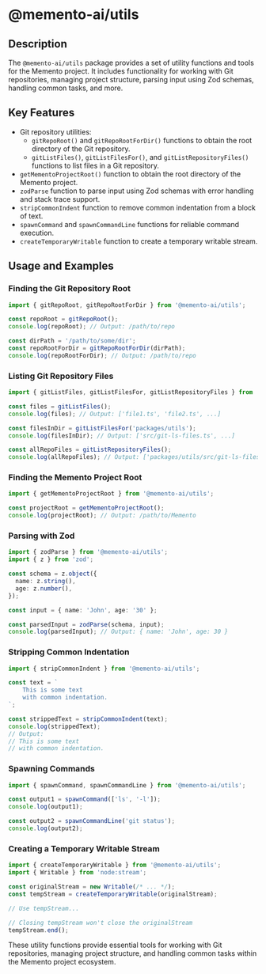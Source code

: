 # @memento-ai/utils

## Description
The `@memento-ai/utils` package provides a set of utility functions and tools for the Memento project. It includes functionality for working with Git repositories, managing project structure, parsing input using Zod schemas, handling common tasks, and more.

## Key Features
- Git repository utilities:
  - `gitRepoRoot()` and `gitRepoRootForDir()` functions to obtain the root directory of the Git repository.
  - `gitListFiles()`, `gitListFilesFor()`, and `gitListRepositoryFiles()` functions to list files in a Git repository.
- `getMementoProjectRoot()` function to obtain the root directory of the Memento project.
- `zodParse` function to parse input using Zod schemas with error handling and stack trace support.
- `stripCommonIndent` function to remove common indentation from a block of text.
- `spawnCommand` and `spawnCommandLine` functions for reliable command execution.
- `createTemporaryWritable` function to create a temporary writable stream.

## Usage and Examples

### Finding the Git Repository Root
```typescript
import { gitRepoRoot, gitRepoRootForDir } from '@memento-ai/utils';

const repoRoot = gitRepoRoot();
console.log(repoRoot); // Output: /path/to/repo

const dirPath = '/path/to/some/dir';
const repoRootForDir = gitRepoRootForDir(dirPath);
console.log(repoRootForDir); // Output: /path/to/repo
```

### Listing Git Repository Files
```typescript
import { gitListFiles, gitListFilesFor, gitListRepositoryFiles } from '@memento-ai/utils';

const files = gitListFiles();
console.log(files); // Output: ['file1.ts', 'file2.ts', ...]

const filesInDir = gitListFilesFor('packages/utils');
console.log(filesInDir); // Output: ['src/git-ls-files.ts', ...]

const allRepoFiles = gitListRepositoryFiles();
console.log(allRepoFiles); // Output: ['packages/utils/src/git-ls-files.ts', ...]
```

### Finding the Memento Project Root
```typescript
import { getMementoProjectRoot } from '@memento-ai/utils';

const projectRoot = getMementoProjectRoot();
console.log(projectRoot); // Output: /path/to/Memento
```

### Parsing with Zod
```typescript
import { zodParse } from '@memento-ai/utils';
import { z } from 'zod';

const schema = z.object({
  name: z.string(),
  age: z.number(),
});

const input = { name: 'John', age: '30' };

const parsedInput = zodParse(schema, input);
console.log(parsedInput); // Output: { name: 'John', age: 30 }
```

### Stripping Common Indentation
```typescript
import { stripCommonIndent } from '@memento-ai/utils';

const text = `
    This is some text
    with common indentation.
`;

const strippedText = stripCommonIndent(text);
console.log(strippedText);
// Output:
// This is some text
// with common indentation.
```

### Spawning Commands
```typescript
import { spawnCommand, spawnCommandLine } from '@memento-ai/utils';

const output1 = spawnCommand(['ls', '-l']);
console.log(output1);

const output2 = spawnCommandLine('git status');
console.log(output2);
```

### Creating a Temporary Writable Stream
```typescript
import { createTemporaryWritable } from '@memento-ai/utils';
import { Writable } from 'node:stream';

const originalStream = new Writable(/* ... */);
const tempStream = createTemporaryWritable(originalStream);

// Use tempStream...

// Closing tempStream won't close the originalStream
tempStream.end();
```

These utility functions provide essential tools for working with Git repositories, managing project structure, and handling common tasks within the Memento project ecosystem.
